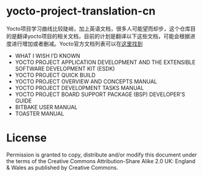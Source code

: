 # yocto-project-translation-cn
Yocto项目学习曲线比较陡峭，加上英语文档，很多人可能望而却步，这个仓库目的是翻译yocto项目的相关文档，目前的计划是翻译以下这些文档，可能会根据进度进行增加或者删减。Yocto官方文档列表可以在[这里找到](https://www.yoctoproject.org/docs/)      
- WHAT I WISH I’D KNOWN
- YOCTO PROJECT APPLICATION DEVELOPMENT AND THE EXTENSIBLE SOFTWARE DEVELOPMENT KIT (ESDK)    
- YOCTO PROJECT QUICK BUILD    
- YOCTO PROJECT OVERVIEW AND CONCEPTS MANUAL     
- YOCTO PROJECT DEVELOPMENT TASKS MANUAL    
- YOCTO PROJECT BOARD SUPPORT PACKAGE (BSP) DEVELOPER'S GUIDE    
- BITBAKE USER MANUAL    
- TOASTER MANUAL    

# License    
Permission is granted to copy, distribute and/or modify this document under the terms of the Creative Commons Attribution-Share Alike 2.0 UK: England & Wales as published by Creative Commons.
